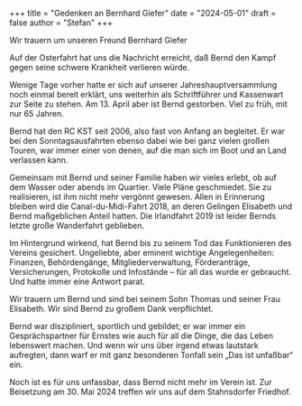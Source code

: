+++
title = "Gedenken an Bernhard Giefer"
date = "2024-05-01"
draft = false
author = "Stefan"
+++

Wir trauern um unseren Freund Bernhard Giefer

Auf der Osterfahrt hat uns die Nachricht erreicht, daß Bernd den Kampf gegen seine schwere Krankheit verlieren würde.

Wenige Tage vorher hatte er sich auf unserer Jahreshauptversammlung noch einmal bereit erklärt, uns weiterhin als Schriftführer und Kassenwart zur Seite zu stehen.
Am 13. April aber ist Bernd gestorben. Viel zu früh, mit nur 65 Jahren.

Bernd hat den RC KST seit 2006, also fast von Anfang an begleitet. Er war bei den Sonntagsausfahrten ebenso dabei wie bei ganz vielen großen Touren, war immer einer von denen, auf die man sich im Boot und an Land verlassen kann.

Gemeinsam mit Bernd und seiner Familie haben wir vieles erlebt, ob auf dem Wasser oder abends im Quartier. Viele Pläne geschmiedet. Sie zu realisieren, ist ihm nicht mehr vergönnt gewesen. Allen in Erinnerung bleiben wird die Canal-du-Midi-Fahrt 2018, an deren Gelingen Elisabeth und Bernd maßgeblichen Anteil hatten. Die Irlandfahrt 2019 ist leider Bernds letzte große Wanderfahrt geblieben.

Im Hintergrund wirkend, hat Bernd bis zu seinem Tod das Funktionieren des Vereins gesichert. Ungeliebte, aber eminent wichtige Angelegenheiten: Finanzen, Behördengänge, Mitgliederverwaltung, Förderanträge, Versicherungen, Protokolle und Infostände – für all das wurde er gebraucht. Und hatte immer eine Antwort parat.

Wir trauern um Bernd und sind bei seinem Sohn Thomas und seiner Frau Elisabeth. Wir sind Bernd zu großem Dank verpflichtet.

Bernd war diszipliniert, sportlich und gebildet; er war immer ein Gesprächspartner für Ernstes wie auch für all die Dinge, die das Leben lebenswert machen. Und wenn wir uns über irgend etwas lautstark aufregten, dann warf er mit ganz besonderen Tonfall sein „Das ist unfaßbar“ ein.

Noch ist es für uns unfassbar, dass Bernd nicht mehr im Verein ist. Zur Beisetzung am 30. Mai 2024 treffen wir uns auf dem Stahnsdorfer Friedhof.
